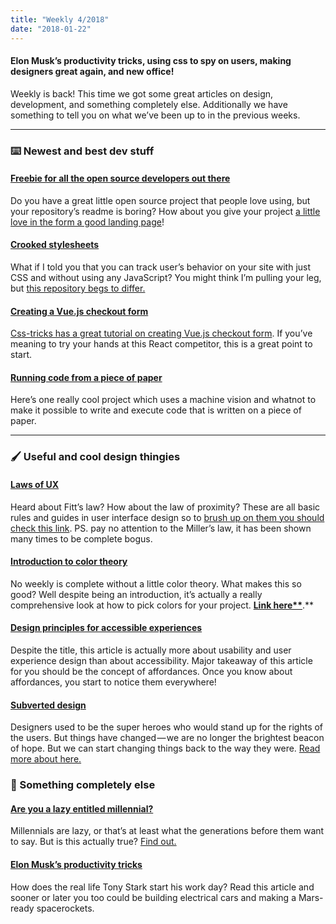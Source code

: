 ```yaml
---
title: "Weekly 4/2018"
date: "2018-01-22"
---
```


#### Elon Musk’s productivity tricks, using css to spy on users, making designers great again, and new office!

Weekly is back! This time we got some great articles on design, development, and something completely else. Additionally we have something to tell you on what we’ve been up to in the previous weeks.

---

### ⌨️ Newest and best dev stuff

#### [Freebie for all the open source developers out there](https://tympanus.net/codrops/2018/01/12/freebie-scribbler-website-template-html-sketch/)

Do you have a great little open source project that people love using, but your repository’s readme is boring? How about you give your project [a little love in the form a good landing page](https://tympanus.net/codrops/2018/01/12/freebie-scribbler-website-template-html-sketch/)!

#### [Crooked stylesheets](https://github.com/jbtronics/CrookedStyleSheets)

What if I told you that you can track user’s behavior on your site with just CSS and without using any JavaScript? You might think I’m pulling your leg, but [this repository begs to differ.](https://github.com/jbtronics/CrookedStyleSheets)

#### [Creating a Vue.js checkout form](https://css-tricks.com/creating-vue-js-serverless-checkout-part-one/)

[Css-tricks has a great tutorial on creating Vue.js checkout form](https://css-tricks.com/creating-vue-js-serverless-checkout-part-one/). If you’ve meaning to try your hands at this React competitor, this is a great point to start.

#### [Running code from a piece of paper](https://paperprograms.org/)

Here’s one really cool project which uses a machine vision and whatnot to make it possible to write and execute code that is written on a piece of paper.

---

### 🖌 Useful and cool design thingies

#### [Laws of UX](https://lawsofux.com/)

Heard about Fitt’s law? How about the law of proximity? These are all basic rules and guides in user interface design so to [brush up on them you should check this link](https://lawsofux.com/). PS. pay no attention to the Miller’s law, it has been shown many times to be complete bogus.

#### [Introduction to color theory](https://medium.freecodecamp.org/an-intro-to-color-theory-how-to-combine-colors-and-set-the-mood-of-your-designs-79bf5a45b3d)

No weekly is complete without a little color theory. What makes this so good? Well despite being an introduction, it’s actually a really comprehensive look at how to pick colors for your project. **[Link here**](https://medium.freecodecamp.org/an-intro-to-color-theory-how-to-combine-colors-and-set-the-mood-of-your-designs-79bf5a45b3d)**.**

#### [Design principles for accessible experiences](https://medium.com/swlh/design-principles-for-accessible-experiences-a0063a126934)

Despite the title, this article is actually more about usability and user experience design than about accessibility. Major takeaway of this article for you should be the concept of affordances. Once you know about affordances, you start to notice them everywhere!

#### [Subverted design](http://joelcalifa.com/blog/subverted-design/)

Designers used to be the super heroes who would stand up for the rights of the users. But things have changed — we are no longer the brightest beacon of hope. But we can start changing things back to the way they were. [Read more about here.](http://joelcalifa.com/blog/subverted-design/)

### 👻 Something completely else

#### [Are you a lazy entitled millennial?](https://medium.com/the-post-grad-survival-guide/are-you-a-lazy-entitled-millennial-5d6578ec12d9)

Millennials are lazy, or that’s at least what the generations before them want to say. But is this actually true? [Find out.](https://medium.com/the-post-grad-survival-guide/are-we-anything-more-than-a-bunch-of-lazy-entitled-millennials-5dd86735d0d3)

#### [Elon Musk’s productivity tricks](https://medium.com/swlh/https-medium-com-dsilvestre-elon-musk-productivity-secrets-for-insane-success-7f033d98916b)

How does the real life Tony Stark start his work day? Read this article and sooner or later you too could be building electrical cars and making a Mars-ready spacerockets.
